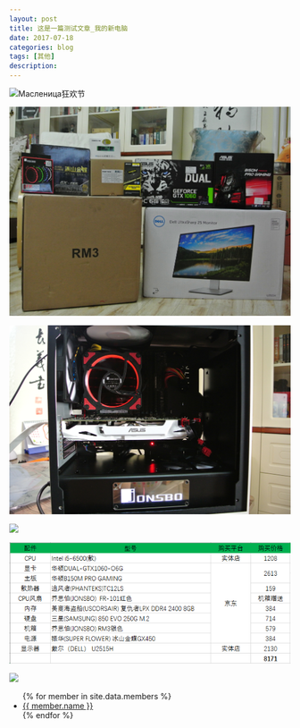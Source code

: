 ```yaml
---
layout: post
title: 这是一篇测试文章_我的新电脑
date: 2017-07-18
categories: blog
tags: [其他]
description:
---
```


![Масленица狂欢节](http://img0.ph.126.net/KMB-3488jzb-A-cZ5lc6Sw==/6598203363144949000.jpg)

![全家福](https://github.com/yangyangxian/picsrepo/blob/master/20170718-Test%20Article_%E6%88%91%E7%9A%84%E6%96%B0%E7%94%B5%E8%84%91/001.JPG?raw=true)

![](https://github.com/yangyangxian/picsrepo/blob/master/20170718-Test%20Article_%E6%88%91%E7%9A%84%E6%96%B0%E7%94%B5%E8%84%91/002.JPG?raw=true)

![](https://github.com/yangyangxian/picsrepo/blob/master/20170718-Test%20Article_%E6%88%91%E7%9A%84%E6%96%B0%E7%94%B5%E8%84%91/003.JPG?raw=true)

![](https://github.com/yangyangxian/picsrepo/blob/master/20170718-Test%20Article_%E6%88%91%E7%9A%84%E6%96%B0%E7%94%B5%E8%84%91/004.png?raw=true)

![](https://github.com/yangyangxian/picsrepo/blob/master/20170718-Test%20Article_New%20Zealand/HHX_5214.JPG?raw=true)


<ul>
{% for member in site.data.members %}
  <li>
    <a href="https://github.com/{{ member.github }}">
      {{ member.name }}
    </a>
  </li>
{% endfor %}
</ul>
